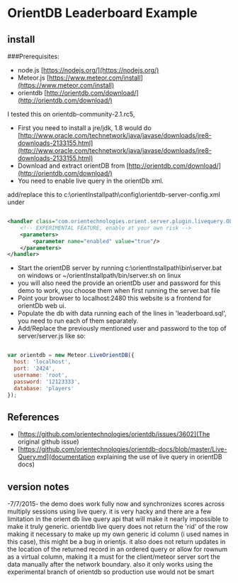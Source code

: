 OrientDB  Leaderboard Example
=============================

## install

###Prerequisites:
* node.js [https://nodejs.org/](https://nodejs.org/)
* Meteor.js [https://www.meteor.com/install](https://www.meteor.com/install)
* orientdb [http://orientdb.com/download/](http://orientdb.com/download/)

I tested this on orientdb-community-2.1.rc5,
* First you need to install a jre/jdk, 1.8 would do [http://www.oracle.com/technetwork/java/javase/downloads/jre8-downloads-2133155.html](http://www.oracle.com/technetwork/java/javase/downloads/jre8-downloads-2133155.html)
* Download and extract orientDB from [http://orientdb.com/download/](http://orientdb.com/download/)
* You need to enable live query in the orientDb xml.

add/replace this to c:\orientInstallpath\config\orientdb-server-config.xml under <handlers>

```xml

<handler class="com.orientechnologies.orient.server.plugin.livequery.OLiveQueryPlugin">
    <!-- EXPERIMENTAL FEATURE, enable at your own risk -->
    <parameters>
        <parameter name="enabled" value="true"/>
    </parameters>
</handler>

``` 
* Start the orientDB server by running c:\orientInstallpath\bin\server.bat on windows or ~/orientInstallpath/bin/server.sh on linux
* you will also need the provide an orientDb user and password for this demo to work, you choose them when first running the server.bat file
* Point your browser to localhost:2480 this website is a frontend for orientDb web ui.
* Populate the db with data running each of the lines in 'leaderboard.sql', you need to run each of them separately.
* Add/Replace the previously mentioned user and password to the top of server/server.js
like so:

```js

var orientdb = new Meteor.LiveOrientDB({
  host: 'localhost',
  port: '2424',
  username: 'root',
  password: '12123333',
  database: 'players'
});


```


## References
* [https://github.com/orientechnologies/orientdb/issues/3602](The original github issue)
* [https://github.com/orientechnologies/orientdb-docs/blob/master/Live-Query.md](documentation explaining the use of live query in orientDB docs)

## version notes
-7/7/2015- the demo does work fully now and synchronizes scores across multiply sessions using live query.
it is very hacky and there are a few limitation in the orient db live query api that will make it nearly impossible to make it truly generic.
orientdb live query does not return the 'rid' of the row making it necessary to make up my own generic id column (i used names in this case), this might be a bug in orientjs.
it also does not return updates in the location of the returned record in an ordered query or allow for rownum as a virtual column, making it a must for the client/meteor server sort the data manually after the network boundary.
also it only works using the experimental branch of orientdb so production use would not be smart